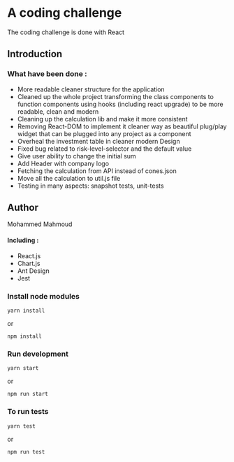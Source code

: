 # A coding challenge

The coding challenge is done with React

## Introduction

### What have been done :

- More readable cleaner structure for the application
- Cleaned up the whole project transforming the class components to function components using hooks (including react upgrade) to be more readable, clean and modern
- Cleaning up the calculation lib and make it more consistent
- Removing React-DOM to implement it cleaner way as beautiful plug/play widget that can be plugged into any project as a component
- Overheal the investment table in cleaner modern Design
- Fixed bug related to risk-level-selector and the default value
- Give user ability to change the initial sum
- Add Header with company logo
- Fetching the calculation from API instead of cones.json
- Move all the calculation to util.js file
- Testing in many aspects: snapshot tests, unit-tests

## Author

Mohammed Mahmoud

#### Including :

- React.js
- Chart.js
- Ant Design
- Jest

### Install node modules

```shell
yarn install
```

or

```shell
npm install
```

### Run development

```shell
yarn start
```

or

```shell
npm run start
```

### To run tests

```shell
yarn test
```

or

```shell
npm run test
```
